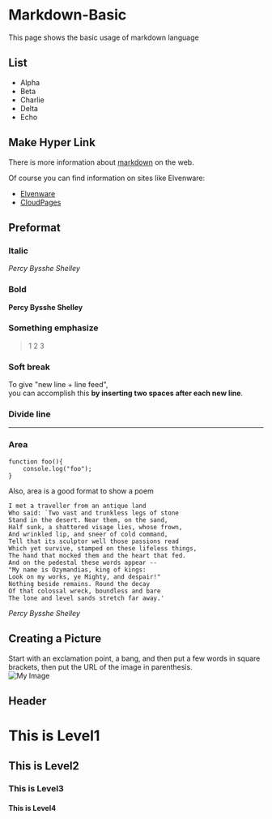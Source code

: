 # Markdown-Basic
This page shows the basic usage of markdown language

## List
- Alpha
- Beta
- Charlie
- Delta
- Echo

## Make Hyper Link

There is more information about [markdown](https://www.google.com/search?q=markdown) on the web.

Of course you can find information on sites like Elvenware:

- [Elvenware](http://www.elvenware.com)
- [CloudPages](http://elvenware.com/charlie/books/CloudNotes/CloudNotes.html)

## Preformat

### Italic
*Percy Bysshe Shelley*
### Bold
**Percy Bysshe Shelley**
### Something emphasize
> 1
> 2
> 3

### Soft break
To give "new line + line feed",  
you can accomplish this **by inserting two spaces after each new line**.
### Divide line
***

### Area
```
function foo(){
    console.log("foo");
}
```
Also, area is a good format to show a poem
```text
I met a traveller from an antique land
Who said: `Two vast and trunkless legs of stone
Stand in the desert. Near them, on the sand,
Half sunk, a shattered visage lies, whose frown,
And wrinkled lip, and sneer of cold command,
Tell that its sculptor well those passions read
Which yet survive, stamped on these lifeless things,
The hand that mocked them and the heart that fed.
And on the pedestal these words appear --
"My name is Ozymandias, king of kings:
Look on my works, ye Mighty, and despair!"
Nothing beside remains. Round the decay
Of that colossal wreck, boundless and bare
The lone and level sands stretch far away.'
```
*Percy Bysshe Shelley*

## Creating a Picture
Start with an exclamation point, a bang, and then put a few words in square brackets, then put the URL of the image in parenthesis.  
![My Image](http://www.ccalvert.net/charlie/images/elvenwarelogo.png)

## Header
# This is Level1
## This is Level2
### This is Level3
#### This is Level4
